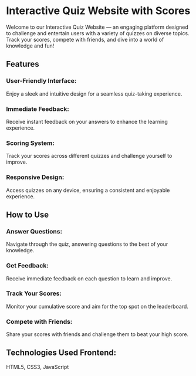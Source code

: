 <h1>Interactive Quiz Website with Scores</h1>
Welcome to our Interactive Quiz Website — an engaging platform designed to challenge and entertain users with a variety of quizzes on diverse topics. Track your scores, compete with friends, and dive into a world of knowledge and fun!

<h2>Features</h2>
<h3>User-Friendly Interface:</h3> Enjoy a sleek and intuitive design for a seamless quiz-taking experience.

<h3>Immediate Feedback:</h3> Receive instant feedback on your answers to enhance the learning experience.

<h3>Scoring System:</h3> Track your scores across different quizzes and challenge yourself to improve.

<h3>Responsive Design:</h3> Access quizzes on any device, ensuring a consistent and enjoyable experience.

<h2>How to Use</h2>

<h3>Answer Questions:</h3>

Navigate through the quiz, answering questions to the best of your knowledge.

<h3>Get Feedback:</h3>

Receive immediate feedback on each question to learn and improve.

<h3>Track Your Scores:</h3>

Monitor your cumulative score and aim for the top spot on the leaderboard.

<h3>Compete with Friends:</h3>

Share your scores with friends and challenge them to beat your high score.

<h2>Technologies Used Frontend:</h2>

HTML5, CSS3, JavaScript

